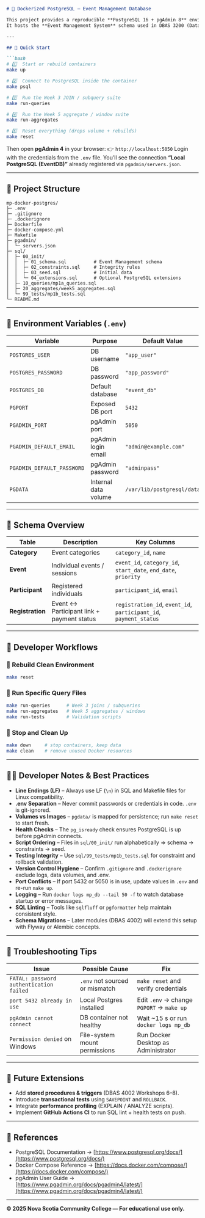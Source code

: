 
````markdown
# 🐘 Dockerized PostgreSQL – Event Management Database

This project provides a reproducible **PostgreSQL 16 + pgAdmin 8** environment using **Docker Compose** and a **Makefile**.  
It hosts the **Event Management System** schema used in DBAS 3200 (Data-Driven App Programming) and DBAS 4002 (Transactional Database Programming).

---

## 🚀 Quick Start

```bash
# 1️⃣  Start or rebuild containers
make up

# 2️⃣  Connect to PostgreSQL inside the container
make psql

# 3️⃣  Run the Week 3 JOIN / subquery suite
make run-queries

# 4️⃣  Run the Week 5 aggregate / window suite
make run-aggregates

# 5️⃣  Reset everything (drops volume + rebuilds)
make reset
````

Then open **pgAdmin 4** in your browser:
👉 `http://localhost:5050`
Login with the credentials from the `.env` file.
You’ll see the connection **“Local PostgreSQL (EventDB)”** already registered via `pgadmin/servers.json`.

---

## 🧱 Project Structure

```
mp-docker-postgres/
├─ .env
├─ .gitignore
├─ .dockerignore
├─ Dockerfile
├─ docker-compose.yml
├─ Makefile
├─ pgadmin/
│  └─ servers.json
├─ sql/
│  ├─ 00_init/
│  │  ├─ 01_schema.sql          # Event Management schema
│  │  ├─ 02_constraints.sql     # Integrity rules
│  │  ├─ 03_seed.sql            # Initial data
│  │  └─ 04_extensions.sql      # Optional PostgreSQL extensions
│  ├─ 10_queries/mp1a_queries.sql
│  ├─ 20_aggregates/week5_aggregates.sql
│  └─ 99_tests/mp1b_tests.sql
└─ README.md
```

---

## 🔐 Environment Variables (`.env`)

| Variable                   | Purpose              | Default Value              |
| -------------------------- | -------------------- | -------------------------- |
| `POSTGRES_USER`            | DB username          | `"app_user"`               |
| `POSTGRES_PASSWORD`        | DB password          | `"app_password"`           |
| `POSTGRES_DB`              | Default database     | `"event_db"`               |
| `PGPORT`                   | Exposed DB port      | `5432`                     |
| `PGADMIN_PORT`             | pgAdmin port         | `5050`                     |
| `PGADMIN_DEFAULT_EMAIL`    | pgAdmin login email  | `"admin@example.com"`      |
| `PGADMIN_DEFAULT_PASSWORD` | pgAdmin password     | `"adminpass"`              |
| `PGDATA`                   | Internal data volume | `/var/lib/postgresql/data` |

---

## 🧩 Schema Overview

| Table            | Description                               | Key Columns                                                       |
| ---------------- | ----------------------------------------- | ----------------------------------------------------------------- |
| **Category**     | Event categories                          | `category_id`, `name`                                             |
| **Event**        | Individual events / sessions              | `event_id`, `category_id`, `start_date`, `end_date`, `priority`   |
| **Participant**  | Registered individuals                    | `participant_id`, `email`                                         |
| **Registration** | Event ↔ Participant link + payment status | `registration_id`, `event_id`, `participant_id`, `payment_status` |

---

## 🧠 Developer Workflows

### 🧰 Rebuild Clean Environment

```bash
make reset
```

### 🧪 Run Specific Query Files

```bash
make run-queries      # Week 3 joins / subqueries
make run-aggregates   # Week 5 aggregates / windows
make run-tests        # Validation scripts
```

### 🧹 Stop and Clean Up

```bash
make down     # stop containers, keep data
make clean    # remove unused Docker resources
```

---

## 🧑‍💻 Developer Notes & Best Practices

* **Line Endings (LF)** – Always use LF (`\n`) in SQL and Makefile files for Linux compatibility.
* **.env Separation** – Never commit passwords or credentials in code. `.env` is git-ignored.
* **Volumes vs Images** – `pgdata/` is mapped for persistence; run `make reset` to start fresh.
* **Health Checks** – The `pg_isready` check ensures PostgreSQL is up before pgAdmin connects.
* **Script Ordering** – Files in `sql/00_init/` run alphabetically ⇒ schema → constraints → seed.
* **Testing Integrity** – Use `sql/99_tests/mp1b_tests.sql` for constraint and rollback validation.
* **Version Control Hygiene** – Confirm `.gitignore` and `.dockerignore` exclude logs, data volumes, and .env.
* **Port Conflicts** – If port 5432 or 5050 is in use, update values in `.env` and re-run `make up`.
* **Logging** – Run `docker logs mp_db --tail 50 -f` to watch database startup or error messages.
* **SQL Linting** – Tools like `sqlfluff` or `pgformatter` help maintain consistent style.
* **Schema Migrations** – Later modules (DBAS 4002) will extend this setup with Flyway or Alembic concepts.

---

## 🧭 Troubleshooting Tips

| Issue                                   | Possible Cause                 | Fix                                       |
| --------------------------------------- | ------------------------------ | ----------------------------------------- |
| `FATAL: password authentication failed` | `.env` not sourced or mismatch | `make reset` and verify credentials       |
| `port 5432 already in use`              | Local Postgres installed       | Edit `.env` → change `PGPORT` → `make up` |
| `pgAdmin cannot connect`                | DB container not healthy       | Wait ~15 s or run `docker logs mp_db`     |
| `Permission denied` on Windows          | File-system mount permissions  | Run Docker Desktop as Administrator       |

---

## 🧮 Future Extensions

* Add **stored procedures & triggers** (DBAS 4002 Workshops 6–8).
* Introduce **transactional tests** using `SAVEPOINT` and `ROLLBACK`.
* Integrate **performance profiling** (EXPLAIN / ANALYZE scripts).
* Implement **GitHub Actions CI** to run SQL lint + health tests on push.

---

## 📘 References

* PostgreSQL Documentation → [https://www.postgresql.org/docs/](https://www.postgresql.org/docs/)
* Docker Compose Reference → [https://docs.docker.com/compose/](https://docs.docker.com/compose/)
* pgAdmin User Guide → [https://www.pgadmin.org/docs/pgadmin4/latest/](https://www.pgadmin.org/docs/pgadmin4/latest/)

---

**© 2025 Nova Scotia Community College — For educational use only.**
